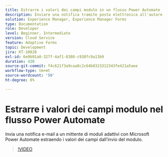 ```yaml
---
title: Estrarre i valori dei campi modulo in un flusso Power Automate
description: Inviare una notifica tramite posta elettronica all'autore del modulo in un flusso di lavoro di Microsoft Power Automate
solution: Experience Manager, Experience Manager Forms
type: Documentation
role: Developer
level: Beginner, Intermediate
version: Cloud Service
feature: Adaptive Forms
topic: Development
jira: KT-10828
exl-id: 6e9b91a0-327f-4af1-8308-c938fc9a13b9
duration: 430
source-git-commit: f4c621f3a9caa8c2c64b8323312343fe421a5aee
workflow-type: tm+mt
source-wordcount: '50'
ht-degree: 0%

---
```


# Estrarre i valori dei campi modulo nel flusso Power Automate

Invia una notifica e-mail a un mittente di moduli adattivi con Microsoft Power Automate estraendo i valori dei campi dall’invio del modulo.

>[!VIDEO](https://video.tv.adobe.com/v/345957?quality=12&learn=on)
